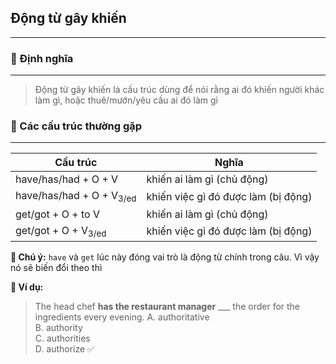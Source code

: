 ## Động từ gây khiến

---

### 📌 Định nghĩa

---

> Động từ gây khiến là cấu trúc dùng để nói rằng ai đó khiến người khác làm gì, hoặc thuê/mướn/yêu cầu ai đó làm gì

### 📌 Các cấu trúc thường gặp

---

| Cấu trúc                            | Nghĩa                               |
|-------------------------------------|-------------------------------------|
| have/has/had + O + V                | khiến ai làm gì (chủ động)          |
| have/has/had + O + V<sub>3/ed</sub> | khiến việc gì đó được làm (bị động) |
| get/got + O + to V                  | khiến ai làm gì (chủ động)          |
| get/got + O + V<sub>3/ed</sub>      | khiến việc gì đó được làm (bị động) |

**📝 Chú ý:**
`have` và `get` lúc này đóng vai trò là động từ chính trong câu. Vì vậy nó sẽ biến đổi theo thì

**🔎 Ví dụ:**
> The head chef **has the restaurant manager** ___ the order for the ingredients every evening.
> A. authoritative  
> B. authority  
> C. authorities  
> D. authorize ✅  